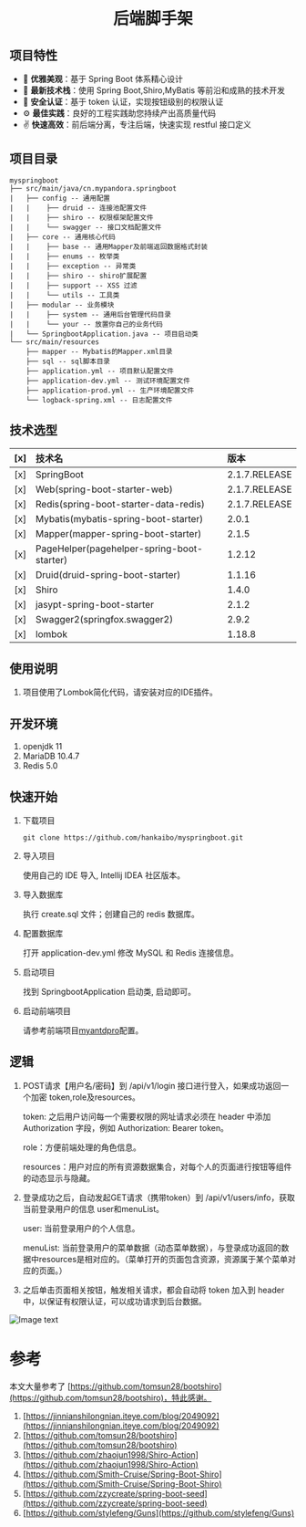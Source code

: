 <h1 align="center">后端脚手架</h1>

## 项目特性

- :gem: **优雅美观**：基于 Spring Boot 体系精心设计
- :rocket: **最新技术栈**：使用 Spring Boot,Shiro,MyBatis 等前沿和成熟的技术开发
- :closed_lock_with_key: **安全认证**：基于 token 认证，实现按钮级别的权限认证
- :gear: **最佳实践**：良好的工程实践助您持续产出高质量代码
- :v: **快速高效**：前后端分离，专注后端，快速实现 restful 接口定义

## 项目目录
```
myspringboot  
├── src/main/java/cn.mypandora.springboot 
|   ├── config -- 通用配置  
|   |    ├── druid -- 连接池配置文件  
|   |    ├── shiro -- 权限框架配置文件 
|   |    └── swagger -- 接口文档配置文件   
|   ├── core -- 通用核心代码  
|   |    ├── base -- 通用Mapper及前端返回数据格式封装 
|   |    ├── enums -- 枚举类 
|   |    ├── exception -- 异常类 
|   |    ├── shiro -- shiro扩展配置 
|   |    ├── support -- XSS 过滤 
|   |    └── utils -- 工具类  
|   ├── modular -- 业务模块  
|   |    ├── system -- 通用后台管理代码目录 
|   |    └── your -- 放置你自己的业务代码
|   └── SpringbootApplication.java -- 项目启动类  
└── src/main/resources  
    ├── mapper -- Mybatis的Mapper.xml目录  
    ├── sql -- sql脚本目录  
    ├── application.yml -- 项目默认配置文件  
    ├── application-dev.yml -- 测试环境配置文件  
    ├── application-prod.yml -- 生产环境配置文件  
    └── logback-spring.xml -- 日志配置文件  
```

## 技术选型

[x] | 技术名 | 版本  
 :---: | :--- | :---  
[x] | SpringBoot | 2.1.7.RELEASE  
[x] | Web(spring-boot-starter-web) | 2.1.7.RELEASE  
[x] | Redis(spring-boot-starter-data-redis) | 2.1.7.RELEASE  
[x] | Mybatis(mybatis-spring-boot-starter) | 2.0.1  
[x] | Mapper(mapper-spring-boot-starter) | 2.1.5
[x] | PageHelper(pagehelper-spring-boot-starter) | 1.2.12 
[x] | Druid(druid-spring-boot-starter) | 1.1.16  
[x] | Shiro | 1.4.0 
[x] | jasypt-spring-boot-starter | 2.1.2
[x] | Swagger2(springfox.swagger2) | 2.9.2  
[x] | lombok | 1.18.8    

## 使用说明

1. 项目使用了Lombok简化代码，请安装对应的IDE插件。

## 开发环境

1. openjdk 11
2. MariaDB 10.4.7
3. Redis 5.0

## 快速开始
1. 下载项目
    ```
   git clone https://github.com/hankaibo/myspringboot.git
   ```
   
2. 导入项目
    
    使用自己的 IDE 导入, Intellij IDEA 社区版本。

3. 导入数据库

    执行 create.sql 文件；创建自己的 redis 数据库。

4. 配置数据库

    打开 application-dev.yml 修改 MySQL 和 Redis 连接信息。

5. 启动项目

    找到 SpringbootApplication 启动类, 启动即可。

6. 启动前端项目

    请参考前端项目[myantdpro](https://github.com/hankaibo/myantdpro)配置。

## 逻辑
  1. POST请求【用户名/密码】到 /api/v1/login 接口进行登入，如果成功返回一个加密 token,role及resources。
  
     token: 之后用户访问每一个需要权限的网址请求必须在 header 中添加 Authorization 字段，例如 Authorization: Bearer token。
  
     role：方便前端处理的角色信息。
  
     resources：用户对应的所有资源数据集合，对每个人的页面进行按钮等组件的动态显示与隐藏。
  2. 登录成功之后，自动发起GET请求（携带token）到 /api/v1/users/info，获取当前登录用户的信息 user和menuList。
     
     user: 当前登录用户的个人信息。
     
     menuList: 当前登录用户的菜单数据（动态菜单数据），与登录成功返回的数据中resources是相对应的。（菜单打开的页面包含资源，资源属于某个菜单对应的页面。）
  3. 之后单击页面相关按钮，触发相关请求，都会自动将 token 加入到 header 中，以保证有权限认证，可以成功请求到后台数据。
  
  ![Image text](./image/jwt.png)
# 参考
本文大量参考了 [https://github.com/tomsun28/bootshiro](https://github.com/tomsun28/bootshiro)，特此感谢。
1. [https://jinnianshilongnian.iteye.com/blog/2049092](https://jinnianshilongnian.iteye.com/blog/2049092)
2. [https://github.com/tomsun28/bootshiro](https://github.com/tomsun28/bootshiro)
3. [https://github.com/zhaojun1998/Shiro-Action](https://github.com/zhaojun1998/Shiro-Action)
4. [https://github.com/Smith-Cruise/Spring-Boot-Shiro](https://github.com/Smith-Cruise/Spring-Boot-Shiro)
5. [https://github.com/zzycreate/spring-boot-seed](https://github.com/zzycreate/spring-boot-seed)
6. [https://github.com/stylefeng/Guns](https://github.com/stylefeng/Guns)
